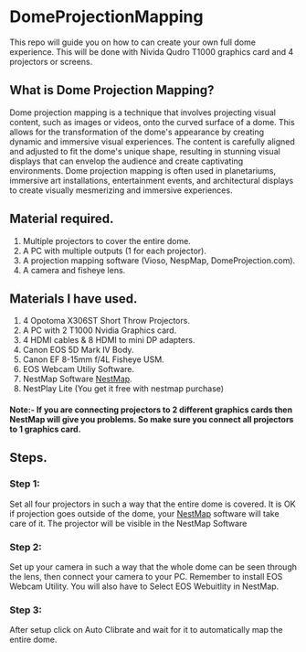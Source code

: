 # DomeProjectionMapping
This repo will guide you on how to can create your own full dome experience. This will be done with Nivida Qudro T1000 graphics card and 4 projectors or screens.

## What is Dome Projection Mapping?
Dome projection mapping is a technique that involves projecting visual content, such as images or videos, onto the curved surface of a dome. This allows for the transformation of the dome's appearance by creating dynamic and immersive visual experiences. The content is carefully aligned and adjusted to fit the dome's unique shape, resulting in stunning visual displays that can envelop the audience and create captivating environments. Dome projection mapping is often used in planetariums, immersive art installations, entertainment events, and architectural displays to create visually mesmerizing and immersive experiences.

## Material required.
1. Multiple projectors to cover the entire dome.
2. A PC with multiple outputs (1 for each projector).
4. A projection mapping software (Vioso, NespMap, DomeProjection.com).
5. A camera and fisheye lens.

## Materials I have used.
1. 4 Opotoma X306ST Short Throw Projectors.
2. A PC with 2 T1000 Nvidia Graphics card.
3. 4 HDMI cables & 8 HDMI to mini DP adapters.
4. Canon EOS 5D Mark IV Body.
5. Canon EF 8-15mm f/4L Fisheye USM.
6. EOS Webcam Utiliy Software.
7. NestMap Software [NestMap](https://nestimmersion.ca/nestmap.php).
8. NestPlay Lite (You get it free with nestmap purchase)

#### Note:- If you are connecting projectors to 2 different graphics cards then NestMap will give you problems. So make sure you connect all projectors to 1 graphics card.

## Steps.

### Step 1:
Set all four projectors in such a way that the entire dome is covered. It is OK if projection goes outside of the dome, your [NestMap](https://nestimmersion.ca/nestmap.php) software will take care of it. The projector will be visible in the NestMap Software

### Step 2:
Set up your camera in such a way that the whole dome can be seen through the lens, then connect your camera to your PC. Remember to install EOS Webcam Utility. You will also have to Select EOS Webuitlity in NestMap.

### Step 3:
After setup click on Auto Clibrate and wait for it to automatically map the entire dome.
